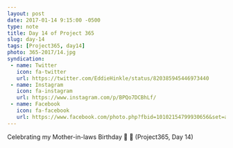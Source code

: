 ```yaml
---
layout: post
date: 2017-01-14 9:15:00 -0500
type: note
title: Day 14 of Project 365
slug: day-14
tags: [Project365, day14]
photo: 365-2017/14.jpg
syndication:
 - name: Twitter
   icon: fa-twitter
   url: https://twitter.com/EddieHinkle/status/820385945446973440
 - name: Instagram
   icon: fa-instagram
   url: https://www.instagram.com/p/BPQo7DCBhLf/
 - name: Facebook
   icon: fa-facebook
   url: https://www.facebook.com/photo.php?fbid=10102154799930656&set=a.10102131355967546.1073741838.19506647
---
```

Celebrating my Mother-in-laws Birthday 🎉 🎈 (Project365, Day 14)